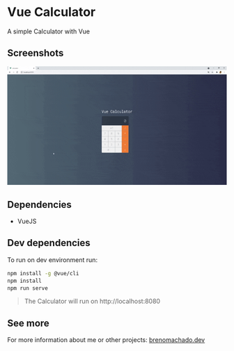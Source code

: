 # Vue Calculator
A simple Calculator with Vue

## Screenshots
![Login](demo/demo.gif)

## Dependencies
- VueJS

## Dev dependencies
To run on dev environment run:

```sh
npm install -g @vue/cli
npm install
npm run serve
```
> The Calculator will run on  http://localhost:8080


## See more
For more information about me or other projects: [brenomachado.dev](https://brenomachado.dev)